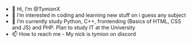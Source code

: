 - 👋 Hi, I’m @TymionX
- 👀 I’m interested in coding and learning new stuff on i guess any subject 
- 🌱 I’m currently study Python, C++, frontending (Basics of HTML, CSS and JS) and PHP. Plan to study IT at the University 
- 📫 How to reach me - My nick is tymion on discord 

<!---
TymionX/TymionX is a ✨ special ✨ repository because its `README.md` (this file) appears on your GitHub profile.
You can click the Preview link to take a look at your changes.
--->
